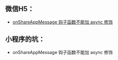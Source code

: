 ## 微信H5：

* [onShareAppMessage 钩子函数不能加 async 修饰](https://spacekid.me/weixin-url-schemes/)

## 小程序的坑：

* onShareAppMessage 钩子函数不能加 async 修饰



